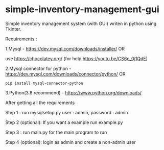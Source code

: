 # simple-inventory-management-gui
Simple inventory management system (with GUI) writen in python using Tkinter.

Requirements : 

1.Mysql - https://dev.mysql.com/downloads/installer/
                              OR

use https://chocolatey.org/ (for help https://youtu.be/CS6o_0j1QdE)


2.Mysql connector for python - https://dev.mysql.com/downloads/connector/python/
                                    OR

    pip install mysql-connector-python

3.Python(3.8 recommend) - https://www.python.org/downloads/


After getting all the requirements

Step 1 : run mysqlsetup.py
         user : admin, password : admin

Step 2 (optional): If you want a example run example.py

Step 3 : run main.py for the main program to run

Step 4 (optional): login as admin and create a non-admin user
